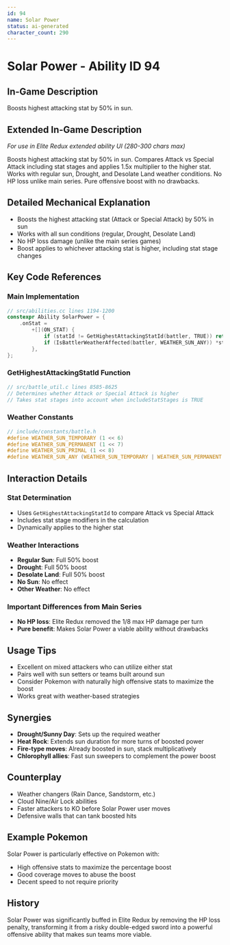 ```yaml
---
id: 94
name: Solar Power
status: ai-generated
character_count: 290
---
```


# Solar Power - Ability ID 94

## In-Game Description
Boosts highest attacking stat by 50% in sun.

## Extended In-Game Description
*For use in Elite Redux extended ability UI (280-300 chars max)*

Boosts highest attacking stat by 50% in sun. Compares Attack vs Special Attack including stat stages and applies 1.5x multiplier to the higher stat. Works with regular sun, Drought, and Desolate Land weather conditions. No HP loss unlike main series. Pure offensive boost with no drawbacks.

## Detailed Mechanical Explanation
- Boosts the highest attacking stat (Attack or Special Attack) by 50% in sun
- Works with all sun conditions (regular, Drought, Desolate Land)
- No HP loss damage (unlike the main series games)
- Boost applies to whichever attacking stat is higher, including stat stage changes

## Key Code References

### Main Implementation
```c
// src/abilities.cc lines 1194-1200
constexpr Ability SolarPower = {
    .onStat =
        +[](ON_STAT) {
            if (statId != GetHighestAttackingStatId(battler, TRUE)) return;
            if (IsBattlerWeatherAffected(battler, WEATHER_SUN_ANY)) *stat *= 1.5;
        },
};
```

### GetHighestAttackingStatId Function
```c
// src/battle_util.c lines 8585-8625
// Determines whether Attack or Special Attack is higher
// Takes stat stages into account when includeStatStages is TRUE
```

### Weather Constants
```c
// include/constants/battle.h
#define WEATHER_SUN_TEMPORARY (1 << 6)
#define WEATHER_SUN_PERMANENT (1 << 7)
#define WEATHER_SUN_PRIMAL (1 << 8)
#define WEATHER_SUN_ANY (WEATHER_SUN_TEMPORARY | WEATHER_SUN_PERMANENT | WEATHER_SUN_PRIMAL)
```

## Interaction Details

### Stat Determination
- Uses `GetHighestAttackingStatId` to compare Attack vs Special Attack
- Includes stat stage modifiers in the calculation
- Dynamically applies to the higher stat

### Weather Interactions
- **Regular Sun**: Full 50% boost
- **Drought**: Full 50% boost
- **Desolate Land**: Full 50% boost
- **No Sun**: No effect
- **Other Weather**: No effect

### Important Differences from Main Series
- **No HP loss**: Elite Redux removed the 1/8 max HP damage per turn
- **Pure benefit**: Makes Solar Power a viable ability without drawbacks

## Usage Tips
- Excellent on mixed attackers who can utilize either stat
- Pairs well with sun setters or teams built around sun
- Consider Pokemon with naturally high offensive stats to maximize the boost
- Works great with weather-based strategies

## Synergies
- **Drought/Sunny Day**: Sets up the required weather
- **Heat Rock**: Extends sun duration for more turns of boosted power
- **Fire-type moves**: Already boosted in sun, stack multiplicatively
- **Chlorophyll allies**: Fast sun sweepers to complement the power boost

## Counterplay
- Weather changers (Rain Dance, Sandstorm, etc.)
- Cloud Nine/Air Lock abilities
- Faster attackers to KO before Solar Power user moves
- Defensive walls that can tank boosted hits

## Example Pokemon
Solar Power is particularly effective on Pokemon with:
- High offensive stats to maximize the percentage boost
- Good coverage moves to abuse the boost
- Decent speed to not require priority

## History
Solar Power was significantly buffed in Elite Redux by removing the HP loss penalty, transforming it from a risky double-edged sword into a powerful offensive ability that makes sun teams more viable.